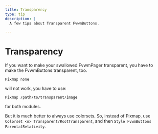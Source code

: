 ```yaml
---
title: Transparency
type: tip
description: |
  A few tips about Transparent FvwmButtons.

---
```



# Transparency

If you want to make your swallowed FvwmPager transparent, you have to make the FvwmButtons transparent, too.

    Pixmap none

will not work, you have to use:

    Pixmap /path/to/transparent/image

for both modules.

But it is much better to always use colorsets. So, instead of Pixmap, use
``Colorset <n> Transparent/RootTransparent``, and then ``Style FvwmButtons
ParentalRelativity``.
